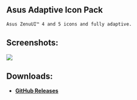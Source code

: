 ## Asus Adaptive Icon Pack
    Asus ZenuUI™ 4 and 5 icons and fully adaptive.

## Screenshots:
![](https://2.bp.blogspot.com/-00Fp1cbmuFs/XLpFBqtpg9I/AAAAAAAAE80/t4q-Pn1a818PzPbiq8zUSUZJXdPkf32AwCLcBGAs/s1600/asus.png)

## Downloads:
- **[GitHub Releases](https://github.com/osmanonurkoc/AsusAdaptive/releases)**

